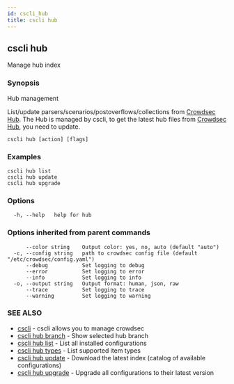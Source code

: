 ```yaml
---
id: cscli_hub
title: cscli hub
---
```

## cscli hub

Manage hub index

### Synopsis

Hub management

List/update parsers/scenarios/postoverflows/collections from [Crowdsec Hub](https://hub.crowdsec.net).
The Hub is managed by cscli, to get the latest hub files from [Crowdsec Hub](https://hub.crowdsec.net), you need to update.

```
cscli hub [action] [flags]
```

### Examples

```
cscli hub list
cscli hub update
cscli hub upgrade
```

### Options

```
  -h, --help   help for hub
```

### Options inherited from parent commands

```
      --color string    Output color: yes, no, auto (default "auto")
  -c, --config string   path to crowdsec config file (default "/etc/crowdsec/config.yaml")
      --debug           Set logging to debug
      --error           Set logging to error
      --info            Set logging to info
  -o, --output string   Output format: human, json, raw
      --trace           Set logging to trace
      --warning         Set logging to warning
```

### SEE ALSO

* [cscli](/cscli/cscli.md)	 - cscli allows you to manage crowdsec
* [cscli hub branch](/cscli/cscli_hub_branch.md)	 - Show selected hub branch
* [cscli hub list](/cscli/cscli_hub_list.md)	 - List all installed configurations
* [cscli hub types](/cscli/cscli_hub_types.md)	 - List supported item types
* [cscli hub update](/cscli/cscli_hub_update.md)	 - Download the latest index (catalog of available configurations)
* [cscli hub upgrade](/cscli/cscli_hub_upgrade.md)	 - Upgrade all configurations to their latest version


